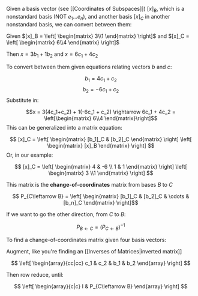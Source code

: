 Given a basis vector (see [[Coordinates of Subspaces]]) $[x]_B$, which is a nonstandard basis (NOT $e_1 ... e_n$), and another basis $[x]_C$ in another nonstandard basis, we can convert between them:

Given $[x]_B =   \left[ \begin{matrix} 3\\1 \end{matrix} \right]$ and $[x]_C =   \left[ \begin{matrix} 6\\4 \end{matrix} \right]$

Then $x = 3b_1 + 1b_2$ and $x = 6c_1 + 4c_2$

To convert between them given equations relating vectors $b$ and $c$:

$$b_1 = 4c_1 + c_2$$
$$b_2 = -6c_1+ c_2$$
Substitute in:

$$x = 3(4c_1+c_2) + 1(-6c_1 + c_2) \rightarrow  6c_1 + 4c_2 = \left[\begin{matrix}
6\\4
\end{matrix}\right]$$
This can be generalized into a matrix equation:

$$
[x]_C = 
\left[
\begin{matrix}
[b_1]_C & [b_2]_C 
\end{matrix}
\right]
\left[
\begin{matrix}
[x]_B
\end{matrix}
\right]
$$
Or, in our example:

$$
[x]_C = 
\left[
\begin{matrix}
4 & -6 \\ 1 & 1
\end{matrix}
\right]
\left[
\begin{matrix}
3 \\1 
\end{matrix}
\right]
$$

This matrix is the **change-of-coordinates** matrix from  bases $B$ to $C$ 

$$
P_{C\leftarrow B} = 
\left[
\begin{matrix}
[b_1]_C & 
[b_2]_C 
& \cdots & 
[b_n]_C 
\end{matrix}
\right]$$


If we want to go the other direction, from $C$ to $B$:

$$P_{B \leftarrow C} = (P_{C\leftarrow B})^{-1}$$

To find a change-of-coordinates matrix given four basis vectors:

Augment, like you're finding an [[Inverses of Matrices|inverted matrix]]

$$
\left[
\begin{array}{cc|cc}
c_1 & c_2 & b_1 & b_2
\end{array}
\right]
$$


Then row reduce, until:


$$
\left[
\begin{array}{c|c}
I & P_{C\leftarrow B}
\end{array}
\right]
$$

